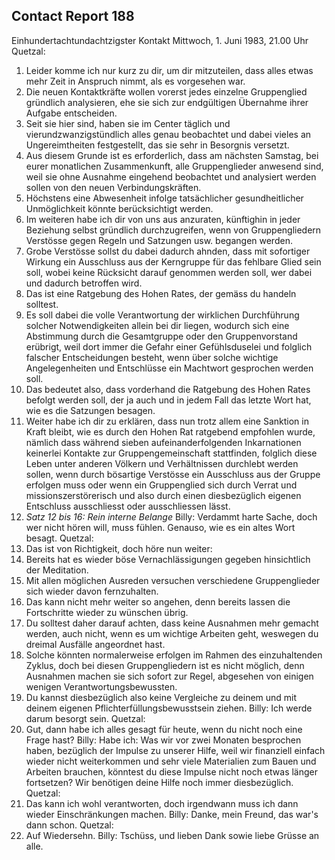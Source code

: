 ## Contact Report 188
Einhundertachtundachtzigster Kontakt
Mittwoch, 1. Juni 1983, 21.00 Uhr
Quetzal:
1. Leider komme ich nur kurz zu dir, um dir mitzuteilen, dass alles etwas mehr Zeit in Anspruch nimmt, als es vorgesehen war.
2. Die neuen Kontaktkräfte wollen vorerst jedes einzelne Gruppenglied gründlich analysieren, ehe sie sich zur endgültigen Übernahme ihrer Aufgabe entscheiden.
3. Seit sie hier sind, haben sie im Center täglich und vierundzwanzigstündlich alles genau beobachtet und dabei vieles an Ungereimtheiten festgestellt, das sie sehr in Besorgnis versetzt.
4. Aus diesem Grunde ist es erforderlich, dass am nächsten Samstag, bei eurer monatlichen Zusammenkunft, alle Gruppenglieder anwesend sind, weil sie ohne Ausnahme eingehend beobachtet und analysiert werden sollen von den neuen Verbindungskräften.
5. Höchstens eine Abwesenheit infolge tatsächlicher gesundheitlicher Unmöglichkeit könnte berücksichtigt werden.
6. Im weiteren habe ich dir von uns aus anzuraten, künftighin in jeder Beziehung selbst gründlich durchzugreifen, wenn von Gruppengliedern Verstösse gegen Regeln und Satzungen usw. begangen werden.
7. Grobe Verstösse sollst du dabei dadurch ahnden, dass mit sofortiger Wirkung ein Ausschluss aus der Kerngruppe für das fehlbare Glied sein soll, wobei keine Rücksicht darauf genommen werden soll, wer dabei und dadurch betroffen wird.
8. Das ist eine Ratgebung des Hohen Rates, der gemäss du handeln solltest.
9. Es soll dabei die volle Verantwortung der wirklichen Durchführung solcher Notwendigkeiten allein bei dir liegen, wodurch sich eine Abstimmung durch die Gesamtgruppe oder den Gruppenvorstand erübrigt, weil dort immer die Gefahr einer Gefühlsduselei und folglich falscher Entscheidungen besteht, wenn über solche wichtige Angelegenheiten und Entschlüsse ein Machtwort gesprochen werden soll.
10. Das bedeutet also, dass vorderhand die Ratgebung des Hohen Rates befolgt werden soll, der ja auch und in jedem Fall das letzte Wort hat, wie es die Satzungen besagen.
11. Weiter habe ich dir zu erklären, dass nun trotz allem eine Sanktion in Kraft bleibt, wie es durch den Hohen Rat ratgebend empfohlen wurde, nämlich dass während sieben aufeinanderfolgenden Inkarnationen keinerlei Kontakte zur Gruppengemeinschaft stattfinden, folglich diese Leben unter anderen Völkern und Verhältnissen durchlebt werden sollen, wenn durch bösartige Verstösse ein Ausschluss aus der Gruppe erfolgen muss oder wenn ein Gruppenglied sich durch Verrat und missionszerstörerisch und also durch einen diesbezüglich eigenen Entschluss ausschliesst oder ausschliessen lässt.
12. _Satz 12 bis 16: Rein interne Belange_
Billy:
Verdammt harte Sache, doch wer nicht hören will, muss fühlen. Genauso, wie es ein altes Wort besagt.
Quetzal:
17. Das ist von Richtigkeit, doch höre nun weiter:
18. Bereits hat es wieder böse Vernachlässigungen gegeben hinsichtlich der Meditation.
19. Mit allen möglichen Ausreden versuchen verschiedene Gruppenglieder sich wieder davon fernzuhalten.
20. Das kann nicht mehr weiter so angehen, denn bereits lassen die Fortschritte wieder zu wünschen übrig.
21. Du solltest daher darauf achten, dass keine Ausnahmen mehr gemacht werden, auch nicht, wenn es um wichtige Arbeiten geht, weswegen du dreimal Ausfälle angeordnet hast.
22. Solche könnten normalerweise erfolgen im Rahmen des einzuhaltenden Zyklus, doch bei diesen Gruppengliedern ist es nicht möglich, denn Ausnahmen machen sie sich sofort zur Regel, abgesehen von einigen wenigen Verantwortungsbewussten.
23. Du kannst diesbezüglich also keine Vergleiche zu deinem und mit deinem eigenen Pflichterfüllungsbewusstsein ziehen.
Billy:
Ich werde darum besorgt sein.
Quetzal:
24. Gut, dann habe ich alles gesagt für heute, wenn du nicht noch eine Frage hast?
Billy:
Habe ich: Was wir vor zwei Monaten besprochen haben, bezüglich der Impulse zu unserer Hilfe, weil wir finanziell einfach wieder nicht weiterkommen und sehr viele Materialien zum Bauen und Arbeiten brauchen, könntest du diese Impulse nicht noch etwas länger fortsetzen? Wir benötigen deine Hilfe noch immer diesbezüglich.
Quetzal:
25. Das kann ich wohl verantworten, doch irgendwann muss ich dann wieder Einschränkungen machen.
Billy:
Danke, mein Freund, das war's dann schon.
Quetzal:
26. Auf Wiedersehn.
Billy:
Tschüss, und lieben Dank sowie liebe Grüsse an alle.